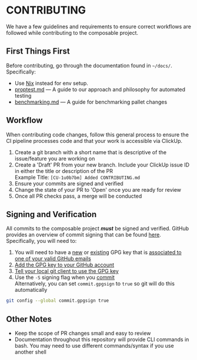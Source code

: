 # CONTRIBUTING

We have a few guidelines and requirements to ensure correct workflows are followed while contributing to the composable project.

## First Things First
Before contributing, go through the documentation found in `~/docs/`.  Specifically:  
* Use [Nix](../nix) instead for env setup.
* [proptest.md](./proptest) ― A guide to our approach and philosophy for automated testing  
* [benchmarking.md](./benchmarking) ― A guide for benchmarking pallet changes  

## Workflow
When contributing code changes, follow this general process to ensure the CI pipeline processes code and that your work is accessible via ClickUp.  
1) Create a git branch with a short name that is descriptive of the issue/feature you are working on  
2) Create a 'Draft' PR from your new branch. Include your ClickUp issue ID in either the title or description of the PR  
Example Title: `[CU-1u0b7bm] Added CONTRIBUTING.md`
3) Ensure your commits are signed and verified
4) Change the state of your PR to 'Open' once you are ready for review
5) Once all PR checks pass, a merge will be conducted

## Signing and Verification
All commits to the composable project ***must*** be signed and verified. GitHub provides an overview of commit signing that can be found [here](https://docs.github.com/en/authentication/managing-commit-signature-verification).  
Specifically, you will need to:  
1) You will need to have a [new](https://docs.github.com/en/authentication/managing-commit-signature-verification/generating-a-new-gpg-key) or [existing](https://docs.github.com/en/authentication/managing-commit-signature-verification/checking-for-existing-gpg-keys) GPG key that is [associated to one of your valid GitHub emails](https://docs.github.com/en/authentication/managing-commit-signature-verification/associating-an-email-with-your-gpg-key)
2) [Add the GPG key to your GitHub account](https://docs.github.com/en/authentication/managing-commit-signature-verification/adding-a-new-gpg-key-to-your-github-account)
3) [Tell your local git client to use the GPG key](https://docs.github.com/en/authentication/managing-commit-signature-verification/telling-git-about-your-signing-key)
4) Use the `-S` signing flag when you [commit](https://docs.github.com/en/authentication/managing-commit-signature-verification/signing-commits)  
Alternatively, you can set `commit.gpgsign` to `true` so git will do this automatically
```bash
git config --global commit.gpgsign true
```

## Other Notes
* Keep the scope of PR changes small and easy to review
* Documentation throughout this repository will provide CLI commands in bash. You may need to use different commands/syntax if you use another shell

